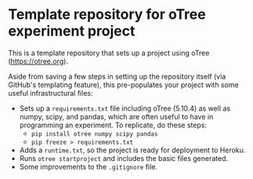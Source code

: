 # Template repository for oTree experiment project

This is a template repository that sets up a project using oTree (https://otree.org).

Aside from saving a few steps in setting up the repository itself (via GitHub's templating feature),
this pre-populates your project with some useful infrastructural files:

* Sets up a `requirements.txt` file including oTree (5.10.4) as well as numpy, scipy, and pandas,
  which are often useful to have in programming an experiment.
  To replicate, do these steps:
  * `pip install otree numpy scipy pandas`
  * `pip freeze > requirements.txt`
* Adds a `runtime.txt`, so the project is ready for deployment to Heroku.
* Runs `otree startproject` and includes the basic files generated.
* Some improvements to the `.gitignore` file.
